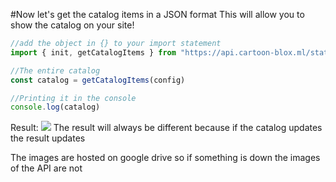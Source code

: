 <link rel="stylesheet" href="//cdnjs.cloudflare.com/ajax/libs/highlight.js/11.7.0/styles/default.min.css">
<script src="//cdnjs.cloudflare.com/ajax/libs/highlight.js/11.7.0/highlight.min.js"></script>
<script>hljs.highlightAll();</script>

#Now let's get the catalog items in a JSON format
This will allow you to show the catalog on your site!
```js
//add the object in {} to your import statement
import { init, getCatalogItems } from "https://api.cartoon-blox.ml/staticAPI/@1.0.0/app.js";

//The entire catalog
const catalog = getCatalogItems(config)

//Printing it in the console
console.log(catalog)
```
Result:
<img src='https://drive.google.com/uc?id=16rKmYnlyIytYg5LWhFKOk04GcCv5y11H'>
The result will always be different because if the catalog updates the result updates

The images are hosted on google drive so if something is down the images of the API are not